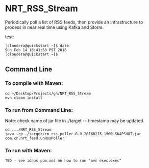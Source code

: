 # NRT_RSS_Stream
Periodically poll a list of RSS feeds, then provide an infrastructure
to process in near real time using Kafka and Storm.

test:
~~~
[cloudera@quickstart ~]$ date
Sun Feb 14 16:41:53 PST 2016
[cloudera@quickstart ~]$ 
~~~

## Command Line

### To compile with Maven:
```
cd ~/Desktop/Projects/gh/NRT_RSS_Stream
mvn clean install
```

### To run from Command Line:
Note: check name of jar file in ./target -- timestamp may be updated.
```
cd .../NRT_RSS_Stream
java -cp ./target/cn_rss_poller-0.0.20160215.1900-SNAPSHOT.jar com.cn.nrt_feed.CnRssPoller
```

### To run with Maven:
```
TBD - see idaas pom.xml on how to run "mvn exec:exec"
```

